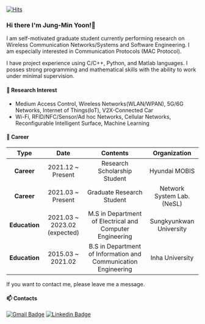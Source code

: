
[![Hits](https://hits.seeyoufarm.com/api/count/incr/badge.svg?url=https%3A%2F%2Fgithub.com%2Fjungmin-yoon1&count_bg=%2379C83D&title_bg=%23555555&icon=&icon_color=%23E7E7E7&title=hits&edge_flat=false)](https://hits.seeyoufarm.com)
### Hi there I'm Jung-Min Yoon!👋

 I am self-motivated graduate student currently performing research on Wireless Communication Networks/Systems and Software Engineering. I am especially interested in Communication Protocols (MAC Protocol).

I have project experience using C/C++, Python, and Matlab languages. I posses strong programming and mathematical skills with the ability to work under minimal supervision.

#### 🌱 Research Interest
- Medium Access Control, Wireless Networks(WLAN/WPAN), 5G/6G Networks, Internet of Things(IoT), V2X-Connected Car
- Wi-Fi, RFID/NFC/Sensor/Ad hoc Networks, Cellular Networks, Reconfigurable Intelligent Surface, Machine Learning

#### 🔭 Career 

| **Type** | **Date** | **Contents** | **Organization** |
|:--------:|:--------:|:--------:|:--------:|
| **Career** | 2021.12 ~ Present | Research Scholarship Student | Hyundai MOBIS |
| **Career** | 2021.03 ~ Present | Graduate Research Student | Network System Lab. (NeSL) |
| **Education** | 2021.03 ~ 2023.02 (expected) | M.S in Department of Electrical and Computer Engineering | Sungkyunkwan University |
| **Education** | 2015.03 ~ 2021.02 | B.S in Department of Information and Communication Engineering | Inha University |

If you want to contact me, please leave me a message.
#### 📫 Contacts 
[![Gmail Badge](https://img.shields.io/badge/Gmail-d14836?style=flat-square&logo=Gmail&logoColor=white&link=mailto:jmy139139@gmail.com)](mailto:jmy139139@gmail.com)    [![Linkedin Badge](https://img.shields.io/badge/Linkedin-0e76a8?style=flat-square&logo=Linkedin&logoColor=white&link=https://www.linkedin.com/in/jung-min-yoon-a52845198/)](https://www.linkedin.com/in/jung-min-yoon-a52845198/)


<!--
**jungmin-yoon1/jungmin-yoon1** is a ✨ _special_ ✨ repository because its `README.md` (this file) appears on your GitHub profile.

Here are some ideas to get you started:

- 🔭 I’m currently working on ...
- 🌱 I’m currently learning ...
- 👯 I’m looking to collaborate on ...
- 🤔 I’m looking for help with ...
- 💬 Ask me about ...
- 📫 How to reach me: ...
- 😄 Pronouns: ...
- ⚡ Fun fact: ...
-->
